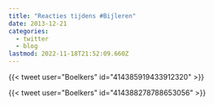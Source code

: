 ```yaml
---
title: "Reacties tijdens #Bijleren"
date: 2013-12-21
categories:
  - twitter
  - blog
lastmod: 2022-11-18T21:52:09.660Z
---
```

{{< tweet user="Boelkers" id="414385919433912320" >}}

{{< tweet user="Boelkers" id="414388278788653056" >}}

<!--more-->